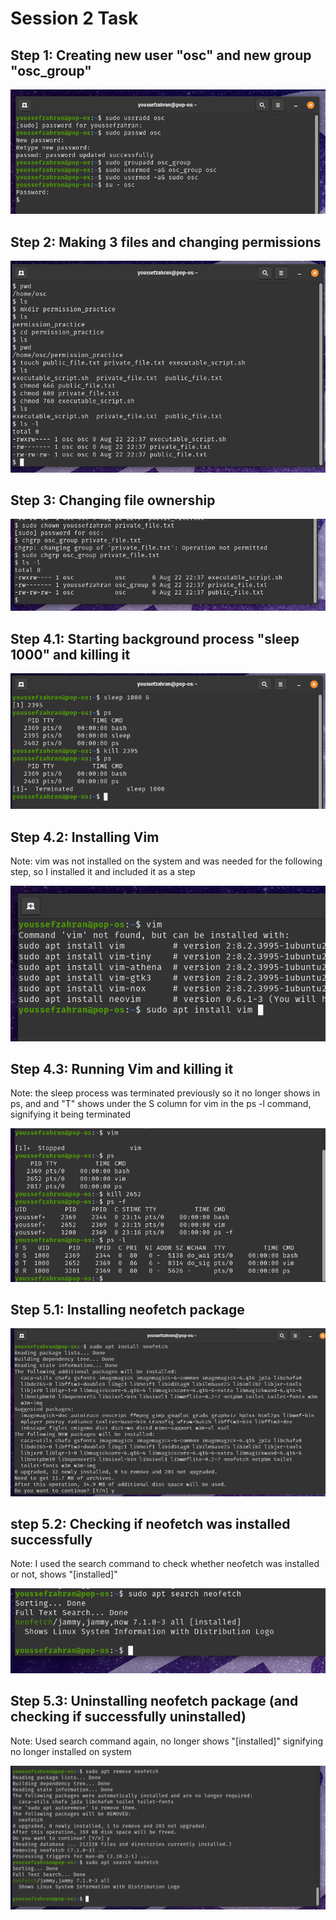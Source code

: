 # Session 2 Task

## Step 1: Creating new user "osc" and new group "osc_group"

![Step 1](imgs/step_1.png)

## Step 2: Making 3 files and changing permissions

![Step 2](imgs/step_2.png)

## Step 3: Changing file ownership

![Step 3](imgs/step_3.png)

## Step 4.1: Starting background process "sleep 1000" and killing it

![Step 4.1](imgs/step_4.png)

## Step 4.2: Installing Vim

Note: vim was not installed on the system and was needed for the following step, so I installed it and included it as a step

![Step 4.2](imgs/step_5.png)

## Step 4.3: Running Vim and killing it

Note: the sleep process was terminated previously so it no longer shows in ps, and and "T" shows under the S column for vim in the ps -l command, signifying it being terminated

![Step 4.3](imgs/step_6.png)

## Step 5.1: Installing neofetch package 

![Step 5.1](imgs/step_7.png)


## step 5.2: Checking if neofetch was installed successfully

Note: I used the search command to check whether neofetch was installed or not, shows "[installed]"

![Step 5.2](imgs/step_8.png)


## Step 5.3: Uninstalling neofetch package (and checking if successfully uninstalled)

Note: Used search command again, no longer shows "[installed]" signifying no longer installed on system

![Step 5.3](imgs/step_9.png)  
